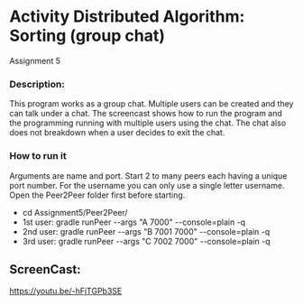 # Activity Distributed Algorithm: Sorting (group chat)
Assignment 5

### Description:
This program works as a group chat. Multiple users can be created and they can talk under a chat. The screencast shows how to run the program and the programming running with multiple users using the chat. The chat also does not breakdown when a user decides to exit the chat. 

### How to run it

Arguments are name and port. Start 2 to many peers each having a unique port number. For the username you can only use a single letter username. Open the Peer2Peer folder first before starting. 

- cd Assignment5/Peer2Peer/
- 1st user: gradle runPeer --args "A 7000" --console=plain -q
- 2nd user: gradle runPeer --args "B 7001 7000" --console=plain -q
- 3rd user: gradle runPeer --args "C 7002 7000" --console=plain -q


## ScreenCast:
https://youtu.be/-hFjTGPb3SE

